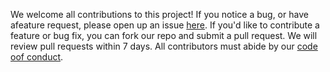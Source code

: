 We welcome all contributions to this project!
If you notice a bug, or have afeature request,
please open up an issue [here](https://github.com/UBC-DSCI/dsci522_group21/issues).
If you'd like to contribute a feature or bug fix,
you can fork our repo and submit a pull request.
We will review pull requests within 7 days.
All contributors must abide by our [code oof conduct](CODE_OF_CONDUCT.md).
